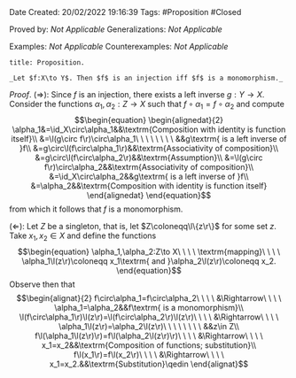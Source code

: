 <br />
<br />

Date Created: 20/02/2022 19:16:39
Tags: #Proposition #Closed 

Proved by: _Not Applicable_
Generalizations: _Not Applicable_

Examples: _Not Applicable_
Counterexamples: _Not Applicable_

``` ad-Proposition
title: Proposition.

_Let $f:X\to Y$. Then $f$ is an injection iff $f$ is a monomorphism._

```

_Proof_. ($\Rightarrow$): Since $f$ is an injection, there exists a left inverse $g:Y\to X$. Consider the functions $\alpha_1,\alpha_2:Z\to X$ such that $f\circ\alpha_1=f\circ\alpha_2$ and compute
$$\begin{equation}
    \begin{alignedat}{2}
        \alpha_1&=\id_X\circ\alpha_1&&\textrm{Composition with identity is function itself}\\
        &=\l(g\circ f\r)\circ\alpha_1\ \ \ \ \ \ \ \ &&g\textrm{ is a left inverse of }f\\
        &=g\circ\l(f\circ\alpha_1\r)&&\textrm{Associativity of composition}\\
        &=g\circ\l(f\circ\alpha_2\r)&&\textrm{Assumption}\\
        &=\l(g\circ f\r)\circ\alpha_2&&\textrm{Associativity of composition}\\
        &=\id_X\circ\alpha_2&&g\textrm{ is a left inverse of }f\\
        &=\alpha_2&&\textrm{Composition with identity is function itself}
    \end{alignedat}
\end{equation}$$
from which it follows that $f$ is a monomorphism.

($\Leftarrow$): Let $Z$ be a singleton, that is, let $Z\coloneqq\l\{z\r\}$ for some set $z$. Take $x_1,x_2\in X$ and define the functions
$$\begin{equation}
    \alpha_1,\alpha_2:Z\to X\ \ \ \ \textrm{mapping}\ \ \ \ \alpha_1\l(z\r)\coloneqq x_1\textrm{ and }\alpha_2\l(z\r)\coloneqq x_2.
\end{equation}$$
Observe then that
$$\begin{alignat}{2}
    f\circ\alpha_1=f\circ\alpha_2\ \ \ \ &\Rightarrow\ \ \ \ \alpha_1=\alpha_2&&f\textrm{ is a monomorphism}\\
    \l(f\circ\alpha_1\r)\l(z\r)=\l(f\circ\alpha_2\r)\l(z\r)\ \ \ \ &\Rightarrow\ \ \ \ \alpha_1\l(z\r)=\alpha_2\l(z\r)\ \ \ \ \ \ \ \ &&z\in Z\\
    f\l(\alpha_1\l(z\r)\r)=f\l(\alpha_2\l(z\r)\r)\ \ \ \ &\Rightarrow\ \ \ \ x_1=x_2&&\textrm{Composition of functions; substitution}\\
    f\l(x_1\r)=f\l(x_2\r)\ \ \ \ &\Rightarrow\ \ \ \ x_1=x_2.&&\textrm{Substitution}\qedin
\end{alignat}$$
